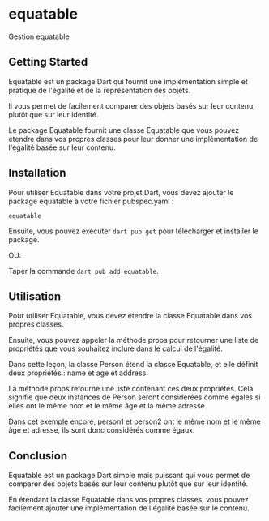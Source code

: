 # equatable

Gestion equatable

## Getting Started

Equatable est un package Dart qui fournit une implémentation simple et pratique de l'égalité et de la représentation des objets. 

Il vous permet de facilement comparer des objets basés sur leur contenu, plutôt que sur leur identité.

Le package Equatable fournit une classe Equatable que vous pouvez étendre dans vos propres classes pour leur donner une implémentation de l'égalité basée sur leur contenu.


## Installation

Pour utiliser Equatable dans votre projet Dart, vous devez ajouter le package equatable à votre fichier pubspec.yaml :

`equatable`

Ensuite, vous pouvez exécuter `dart pub get` pour télécharger et installer le package.

OU:

Taper la commande `dart pub add equatable`.


## Utilisation

Pour utiliser Equatable, vous devez étendre la classe Equatable dans vos propres classes. 

Ensuite, vous pouvez appeler la méthode props pour retourner une liste de propriétés que vous souhaitez inclure dans le calcul de l'égalité.

Dans cette leçon, la classe Person étend la classe Equatable, et elle définit deux propriétés : name et age et address. 

La méthode props retourne une liste contenant ces deux propriétés. Cela signifie que deux instances de Person seront considérées comme égales si elles ont le même nom et le même âge et la même adresse.

Dans cet exemple encore, person1 et person2 ont le même nom et le même âge et adresse, ils sont donc considérés comme égaux.


## Conclusion

Equatable est un package Dart simple mais puissant qui vous permet de comparer des objets basés sur leur contenu plutôt que sur leur identité. 

En étendant la classe Equatable dans vos propres classes, vous pouvez facilement ajouter une implémentation de l'égalité basée sur le contenu.

